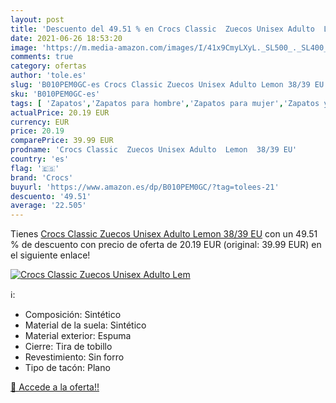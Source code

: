 ```yaml
---
layout: post
title: 'Descuento del 49.51 % en Crocs Classic  Zuecos Unisex Adulto  Lem'
date: 2021-06-26 18:53:20
image: 'https://m.media-amazon.com/images/I/41x9CmyLXyL._SL500_._SL400_.jpg'
comments: true
category: ofertas
author: 'tole.es'
slug: 'B010PEM0GC-es Crocs Classic Zuecos Unisex Adulto Lemon 38/39 EU'
sku: 'B010PEM0GC-es'
tags: [ 'Zapatos','Zapatos para hombre','Zapatos para mujer','Zapatos y complementos','Zuecos y mules de mujer','Zuecos y mules para hombre','crocs','zuecos', ]
actualPrice: 20.19 EUR
currency: EUR
price: 20.19
comparePrice: 39.99 EUR
prodname: 'Crocs Classic  Zuecos Unisex Adulto  Lemon  38/39 EU'
country: 'es'
flag: '🇪🇸'
brand: 'Crocs'
buyurl: 'https://www.amazon.es/dp/B010PEM0GC/?tag=tolees-21'
descuento: '49.51'
average: '22.505'
---
```


Tienes [Crocs Classic  Zuecos Unisex Adulto  Lemon  38/39 EU](https://www.amazon.es/dp/B010PEM0GC/?tag=tolees-21) con un 49.51 % de descuento con precio de oferta de 20.19 EUR (original: 39.99 EUR) en el siguiente enlace!

[![Crocs Classic  Zuecos Unisex Adulto  Lem](https://m.media-amazon.com/images/I/41x9CmyLXyL._SL500_._SL400_.jpg)](https://www.amazon.es/dp/B010PEM0GC/?tag=tolees-21)

ℹ️:

- Composición: Sintético
- Material de la suela: Sintético
- Material exterior: Espuma
- Cierre: Tira de tobillo
- Revestimiento: Sin forro
- Tipo de tacón: Plano

[🛒 Accede a la oferta!!](https://www.amazon.es/dp/B010PEM0GC/?tag=tolees-21)
